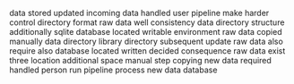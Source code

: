 data stored updated incoming data handled user pipeline make harder control directory format raw data well consistency data directory structure additionally sqlite database located writable environment raw data copied manually data directory library directory subsequent update raw data also require also database located written decided consequence raw data exist three location additional space manual step copying new data required handled person run pipeline process new data database